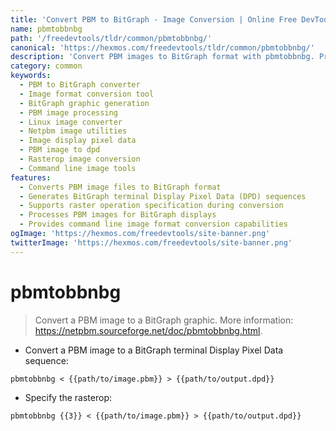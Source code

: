 ```yaml
---
title: 'Convert PBM to BitGraph - Image Conversion | Online Free DevTools by Hexmos'
name: pbmtobbnbg
path: '/freedevtools/tldr/common/pbmtobbnbg/'
canonical: 'https://hexmos.com/freedevtools/tldr/common/pbmtobbnbg/'
description: 'Convert PBM images to BitGraph format with pbmtobbnbg. Process image data and prepare it for BitGraph terminal displays. Free online tool, no registration required.'
category: common
keywords:
  - PBM to BitGraph converter
  - Image format conversion tool
  - BitGraph graphic generation
  - PBM image processing
  - Linux image converter
  - Netpbm image utilities
  - Image display pixel data
  - PBM image to dpd
  - Rasterop image conversion
  - Command line image tools
features:
  - Converts PBM image files to BitGraph format
  - Generates BitGraph terminal Display Pixel Data (DPD) sequences
  - Supports raster operation specification during conversion
  - Processes PBM images for BitGraph displays
  - Provides command line image format conversion capabilities
ogImage: 'https://hexmos.com/freedevtools/site-banner.png'
twitterImage: 'https://hexmos.com/freedevtools/site-banner.png'
---
```


# pbmtobbnbg

> Convert a PBM image to a BitGraph graphic.
> More information: <https://netpbm.sourceforge.net/doc/pbmtobbnbg.html>.

- Convert a PBM image to a BitGraph terminal Display Pixel Data sequence:

`pbmtobbnbg < {{path/to/image.pbm}} > {{path/to/output.dpd}}`

- Specify the rasterop:

`pbmtobbnbg {{3}} < {{path/to/image.pbm}} > {{path/to/output.dpd}}`
